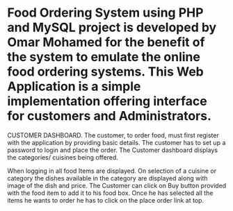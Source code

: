 # Food Ordering System using PHP and MySQL project is developed by Omar Mohamed for the benefit of the system to emulate the online food ordering systems. This Web Application is a simple implementation offering interface for customers and Administrators.
CUSTOMER DASHBOARD. 
The customer, to order food, must first register with the application by providing basic details. The customer has to set up a password to login and place the order. The Customer dashboard displays the categories/ cuisines being offered.

When logging in all food Items are displayed.  On selection of a cuisine or category the dishes available in the category are displayed along with image of the dish and price. The Customer can click on Buy button provided with the food item to add it to his food box. Once he has selected all the items he wants to order he has to click on the place order link at top.

